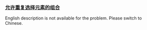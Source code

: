 ### [允许重复选择元素的组合](https://leetcode.com/problems/Ygoe9J)

<p>English description is not available for the problem. Please switch to Chinese.</p>
